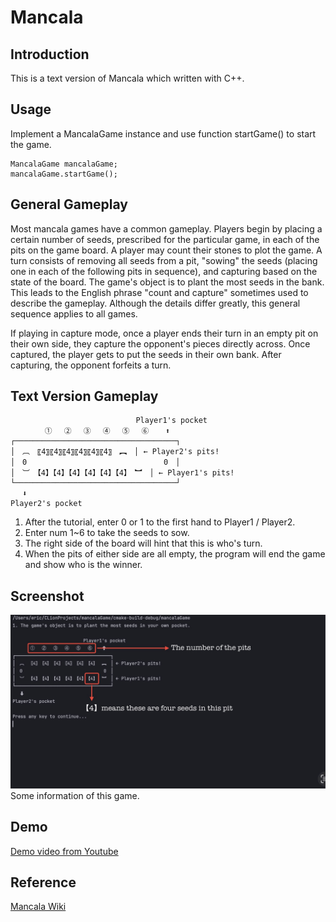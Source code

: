 Mancala
===

## Introduction 

This is a text version of Mancala which written with C++.

## Usage
Implement a MancalaGame instance and use function startGame() to start the game.  

    MancalaGame mancalaGame;     
    mancalaGame.startGame();

## General Gameplay
Most mancala games have a common gameplay. Players begin by placing a certain number of seeds, prescribed for the particular game, in each of the pits on the game board. A player may count their stones to plot the game. A turn consists of removing all seeds from a pit, "sowing" the seeds (placing one in each of the following pits in sequence), and capturing based on the state of the board. The game's object is to plant the most seeds in the bank. This leads to the English phrase "count and capture" sometimes used to describe the gameplay. Although the details differ greatly, this general sequence applies to all games.

If playing in capture mode, once a player ends their turn in an empty pit on their own side, they capture the opponent's pieces directly across. Once captured, the player gets to put the seeds in their own bank. After capturing, the opponent forfeits a turn.  

## Text Version Gameplay  


                                Player1's pocket  
     　     ① 　② 　③ 　④ 　⑤ 　⑥ 　 ⬆  
    ┌────────────────────────────────────┐  
    │　︹　〖4〗〖4〗〖4〗〖4〗〖4〗〖4〗　︻　│ ← Player2's pits!  
    │　0    　　　　　　　　　　　　　　　　0　│  
    │　︺　【4】【4】【4】【4】【4】【4】　︼　│ ← Player1's pits!  
    └────────────────────────────────────┘  
    　 ⬇  
    Player2's pocket

1. After the tutorial, enter 0 or 1 to the first hand to Player1 / Player2.  
2. Enter num 1~6 to take the seeds to sow.  
3. The right side of the board will hint that this is who's turn.  
4. When the pits of either side are all empty, the program will end the game and show who is the winner.  

## Screenshot
![MancalaPicture](https://github.com/sta256789/MancalaGame/blob/main/IMG_1501.jpeg?raw=true)  
Some information of this game.

## Demo
[Demo video from Youtube](https://youtu.be/gZNQ8c4Se9I "Demo")

## Reference
[Mancala Wiki](https://en.wikipedia.org/wiki/Mancala "Mancala")